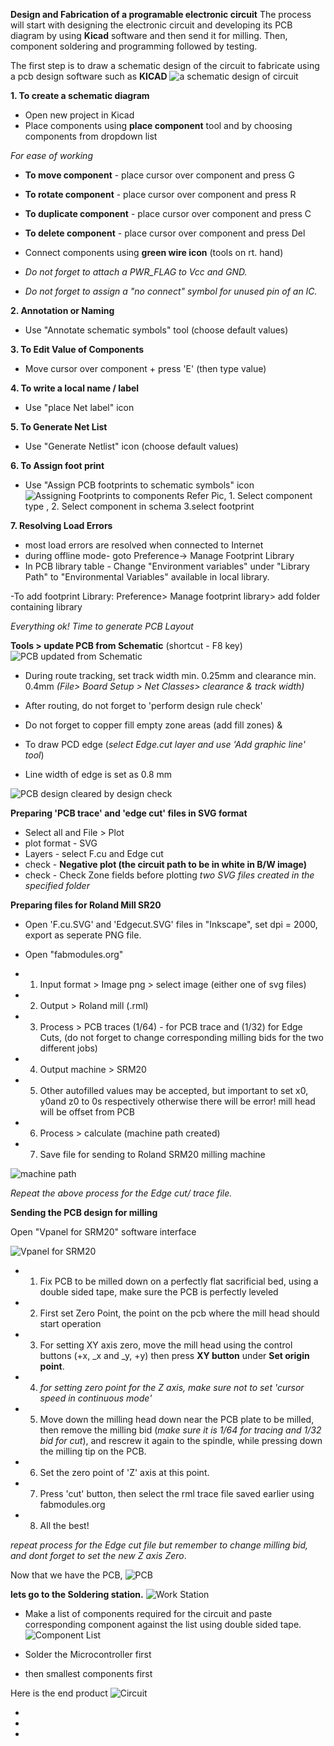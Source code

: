 **Design and Fabrication of a programable electronic circuit**
The process will start with designing the electronic circuit and developing its PCB diagram by using **Kicad** software and then send it for milling. Then, component soldering and programming followed by testing.

The first step is to draw a schematic design of the circuit to fabricate using a pcb design software such as **KICAD** 
 ![a schematic design of circuit](img/schema.jpg)

**1. To create a schematic diagram** 
- Open new project in Kicad
- Place components using **place component** tool and by choosing components from dropdown list

*For ease of working*

- **To move component** - place cursor over component and press G
- **To rotate component** - place cursor over component and press R
- **To duplicate component** - place cursor over component and press C
- **To delete component** - place cursor over component and press Del

- Connect components using **green wire icon** (tools on rt. hand)

- *Do not forget to attach a PWR_FLAG to Vcc and GND.*
- *Do not forget to assign a "no connect" symbol for unused pin of an IC.* 

**2. Annotation or Naming**
- Use "Annotate schematic symbols" tool (choose default values)

**3. To Edit Value of Components**
- Move cursor over component + press 'E'  (then type value)

**4. To write a local name / label**
- Use "place Net label" icon 

**5. To Generate Net List**
- Use "Generate Netlist" icon (choose default values)

**6. To Assign foot print**
- Use "Assign PCB footprints to schematic symbols" icon
![Assigning Footprints to components](img/footprint.jpg)
Refer Pic, 1. Select component type , 2. Select component in schema 3.select footprint 

**7. Resolving Load Errors** 
- most load errors are resolved when connected to Internet
- during offline mode- goto Preference-> Manage Footprint Library
- In PCB library table - Change "Environment variables" under "Library Path" to "Environmental Variables" available in local library.

-To add footprint Library:  Preference> Manage footprint library> add folder containing library


*Everything ok! Time to generate PCB Layout* 

**Tools > update PCB from Schematic** (shortcut - F8 key)
![PCB updated from Schematic](img/pcbr.jpg)
- During route tracking, set track width min. 0.25mm and clearance min. 0.4mm *(File> Board Setup > Net Classes> clearance & track width)*

- After routing, do not forget to 'perform design rule check'
- Do not forget to copper fill empty zone areas (add fill zones) &
- To draw PCD edge (*select Edge.cut layer and use 'Add graphic line' tool*) 
- Line width of edge is set as 0.8 mm

![PCB design cleared by design check](img/pcbok.jpg)

**Preparing 'PCB trace'  and  'edge cut' files in SVG format**

- Select all and File > Plot 
- plot format - SVG
- Layers - select F.cu and Edge cut
- check - **Negative plot (the circuit path to be in white in B/W image)**
- check - Check Zone fields before plotting
*two SVG files created in the specified folder*

**Preparing files for Roland Mill SR20** 

- Open 'F.cu.SVG' and 'Edgecut.SVG' files in "Inkscape", set dpi = 2000, export as seperate PNG file.

- Open "fabmodules.org" 
- 1. Input format > Image png > select image (either one of svg files) 
- 2. Output > Roland mill (.rml) 
- 3. Process > PCB traces (1/64) - for PCB trace and (1/32) for Edge Cuts, (do not forget to change corresponding milling bids for the two different jobs)
- 4. Output machine > SRM20 
- 5. Other autofilled values may be accepted, but important to set x0, y0and z0 to 0s respectively otherwise there will be  error! mill head will be offset from PCB
- 6. Process > calculate (machine path created)
- 7. Save file for sending to Roland SRM20 milling machine

![machine path](img/mpath.jpg)

*Repeat the above process for the Edge cut/ trace file.*

**Sending the PCB design for milling**

Open "Vpanel for SRM20" software interface

![Vpanel for SRM20](img/vpanel.jpg)

- 1. Fix PCB to be milled down on a perfectly flat sacrificial bed, using a double sided tape, make sure the PCB is perfectly leveled

- 2. First set Zero Point, the point on the pcb where the mill head should start operation
- 3. For setting XY axis  zero, move the mill head using the control buttons (+x, _x and _y, +y) then press **XY button** under **Set origin point**.

- 4. *for setting zero point for the Z axis, make sure not to set 'cursor speed in continuous mode'*
- 5. Move down the milling head down near the PCB plate to be milled, then remove the milling bid (*make sure it is 1/64 for tracing and 1/32 bid for cut*), and rescrew it again to the spindle, while pressing down the milling tip on the PCB. 
- 6. Set the zero point of 'Z' axis at this point.
- 7. Press 'cut' button, then select the rml trace file saved earlier using fabmodules.org
- 8. All the best!

*repeat process for the Edge cut file but remember to change milling bid, and dont forget to set the new Z axis Zero*.

Now that we have the PCB, 
![PCB](img/pcb.jpg) 

**lets go to the Soldering station.**
![Work Station](img/station.jpg)

- Make a list of components required for the circuit and paste corresponding component against the list using double sided tape.
![Component List](img/component.jpg)

- Solder the Microcontroller first
- then smallest components first

Here is the end product 
![Circuit](img/circuit.jpg)


- 
- 
- 




